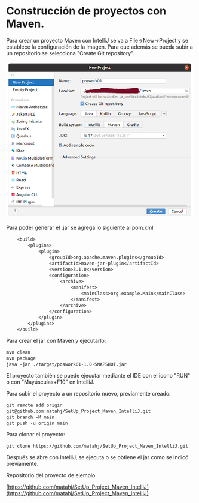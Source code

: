 # Construcción de proyectos con Maven.

Para crear un proyecto Maven con IntelliJ se va a File->New->Project y se establece la configuración de la imagen. Para que además se pueda subir a un repositorio se selecciona "Create Git repository".

![Proyecto](proyectoMaven.png)


Para poder generar el .jar se agrega lo siguiente al pom.xml

~~~
    <build>
        <plugins>
            <plugin>
                <groupId>org.apache.maven.plugins</groupId>
                <artifactId>maven-jar-plugin</artifactId>
                <version>3.1.0</version>
                <configuration>
                    <archive>
                        <manifest>
                            <mainClass>org.example.Main</mainClass>
                        </manifest>
                    </archive>
                </configuration>
            </plugin>
        </plugins>
    </build>
~~~

Para crear el jar con Maven y ejecutarlo:

~~~
mvn clean
mvn package
java -jar ./target/poswork01-1.0-SNAPSHOT.jar
~~~

El proyecto también se puede ejecutar mediante el IDE con el icono "RUN" o con "Mayúsculas+F10" en IntelliJ.

Para subir el proyecto a un repositorio nuevo, previamente creado:

~~~
git remote add origin git@github.com:matahj/SetUp_Project_Maven_IntelliJ.git
git branch -M main
git push -u origin main
~~~

Para clonar el proyecto:
~~~
git clone https://github.com/matahj/SetUp_Project_Maven_IntelliJ.git
~~~

Después se abre con IntelliJ, se ejecuta o se obtiene el jar como se indicó previamente.


Repositorio del proyecto de ejemplo:

[https://github.com/matahj/SetUp_Project_Maven_IntelliJ](https://github.com/matahj/SetUp_Project_Maven_IntelliJ)


